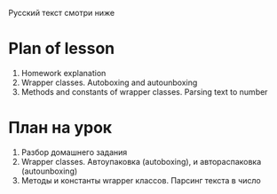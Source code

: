 Русский текст смотри ниже

# Plan of lesson   <br/>
1. Homework explanation <br/>
2. Wrapper classes. Autoboxing and autounboxing  <br/>
3. Methods and constants of wrapper classes. Parsing text to number  <br/>


# План на урок <br/>
1. Разбор домашнего задания  <br/>
2. Wrapper classes. Автоупаковка (autoboxing), и автораспаковка (autounboxing)  <br/>
3. Методы и константы wrapper классов. Парсинг текста в число  <br/>